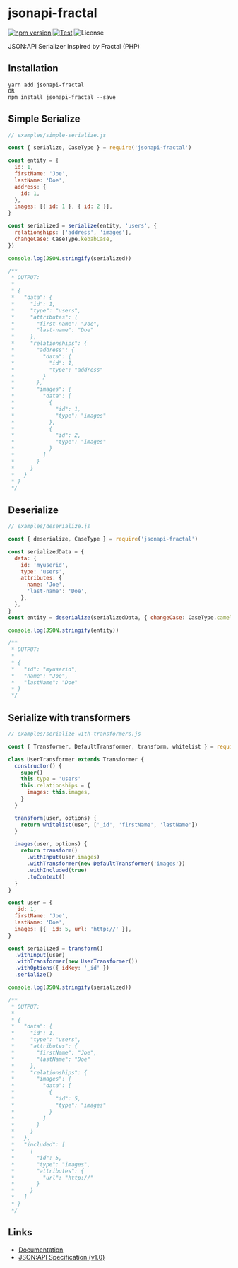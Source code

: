 # jsonapi-fractal
[![npm version](https://badge.fury.io/js/jsonapi-fractal.svg)](https://badge.fury.io/js/jsonapi-fractal)
[![Test](https://github.com/andersondanilo/jsonapi-fractal/actions/workflows/test.yml/badge.svg)](https://github.com/andersondanilo/jsonapi-fractal/actions/workflows/test.yml)
![License](https://img.shields.io/github/license/andersondanilo/jsonapi-fractal)

JSON:API Serializer inspired by Fractal (PHP)

## Installation
```
yarn add jsonapi-fractal
OR
npm install jsonapi-fractal --save
```

## Simple Serialize
```js
// examples/simple-serialize.js

const { serialize, CaseType } = require('jsonapi-fractal')

const entity = {
  id: 1,
  firstName: 'Joe',
  lastName: 'Doe',
  address: {
    id: 1,
  },
  images: [{ id: 1 }, { id: 2 }],
}

const serialized = serialize(entity, 'users', {
  relationships: ['address', 'images'],
  changeCase: CaseType.kebabCase,
})

console.log(JSON.stringify(serialized))

/**
 * OUTPUT:
 *
 * {
 *   "data": {
 *     "id": 1,
 *     "type": "users",
 *     "attributes": {
 *       "first-name": "Joe",
 *       "last-name": "Doe"
 *     },
 *     "relationships": {
 *       "address": {
 *         "data": {
 *           "id": 1,
 *           "type": "address"
 *         }
 *       },
 *       "images": {
 *         "data": [
 *           {
 *             "id": 1,
 *             "type": "images"
 *           },
 *           {
 *             "id": 2,
 *             "type": "images"
 *           }
 *         ]
 *       }
 *     }
 *   }
 * }
 */

```

## Deserialize
```js
// examples/deserialize.js

const { deserialize, CaseType } = require('jsonapi-fractal')

const serializedData = {
  data: {
    id: 'myuserid',
    type: 'users',
    attributes: {
      name: 'Joe',
      'last-name': 'Doe',
    },
  },
}
const entity = deserialize(serializedData, { changeCase: CaseType.camelCase })

console.log(JSON.stringify(entity))

/**
 * OUTPUT:
 *
 * {
 *   "id": "myuserid",
 *   "name": "Joe",
 *   "lastName": "Doe"
 * }
 */

```

## Serialize with transformers
```js
// examples/serialize-with-transformers.js

const { Transformer, DefaultTransformer, transform, whitelist } = require('jsonapi-fractal')

class UserTransformer extends Transformer {
  constructor() {
    super()
    this.type = 'users'
    this.relationships = {
      images: this.images,
    }
  }

  transform(user, options) {
    return whitelist(user, ['_id', 'firstName', 'lastName'])
  }

  images(user, options) {
    return transform()
      .withInput(user.images)
      .withTransformer(new DefaultTransformer('images'))
      .withIncluded(true)
      .toContext()
  }
}

const user = {
  _id: 1,
  firstName: 'Joe',
  lastName: 'Doe',
  images: [{ _id: 5, url: 'http://' }],
}

const serialized = transform()
  .withInput(user)
  .withTransformer(new UserTransformer())
  .withOptions({ idKey: '_id' })
  .serialize()

console.log(JSON.stringify(serialized))

/**
 * OUTPUT:
 *
 * {
 *   "data": {
 *     "id": 1,
 *     "type": "users",
 *     "attributes": {
 *       "firstName": "Joe",
 *       "lastName": "Doe"
 *     },
 *     "relationships": {
 *       "images": {
 *         "data": [
 *           {
 *             "id": 5,
 *             "type": "images"
 *           }
 *         ]
 *       }
 *     }
 *   },
 *   "included": [
 *     {
 *       "id": 5,
 *       "type": "images",
 *       "attributes": {
 *         "url": "http://"
 *       }
 *     }
 *   ]
 * }
 */

```

## Links
- [Documentation](docs/README.md)
- [JSON:API Specification (v1.0)](https://jsonapi.org/format)
